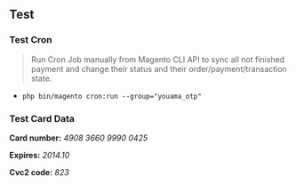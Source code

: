 
## Test
### Test Cron
> Run Cron Job manually from Magento CLI API to sync all not finished payment and change their status and their order/payment/transaction state.

* ```php bin/magento cron:run --group="youama_otp"```

### Test Card Data

**Card number:** *4908 3660 9990 0425*

**Expires:** *2014.10*

**Cvc2 code:** *823*
